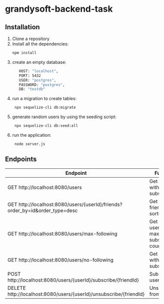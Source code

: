 # grandysoft-backend-task
## Installation
1. Clone a repository
2. Install all the dependencies:
    ```sh
    npm install
    ```
3. create an empty database:
   ```sh
      HOST: "localhost",
      PORT: 5432
      USER: "postgres",
      PASSWORD: "postgres",
      DB: "testdb"
    ```
4. run a migration to create tables:
   ```sh
    npx sequelize-cli db:migrate
   ```
5. generate random users by using the seeding script:
   ```sh
    npx sequelize-cli db:seed:all
    ```
6. run the application:
   ```sh
    node server.js
    ```
## Endpoints
| Endpoint | Function |
| ------ | ------ |
| GET http://localhost:8080/users  | Get all users with subscriptions
| GET http://localhost:8080/users/{userId}/friends?order_by=id&order_type=desc  | Get user with friends sorted by id
| GET http://localhost:8080/users/max-following  | Get top 5 users with max subscriptions count
| GET http://localhost:8080/users/no-following  | Get users with no subscriptions
| POST http://localhost:8080/users/{userId}/subscribe/{friendId}  | Subscribe to user
| DELETE http://localhost:8080/users/{userId}/unsubscribe/{friendId}  | Unsubscribe from user

